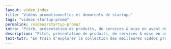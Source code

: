 ```yaml
---
layout: video_index
title: "Vidéos promotionnelles et demoreels de startups"
tags: "videos-startup-promo"
permalink: /videos/startup-promo/
intro: "Pitch, présentation de produits, de services & mise en avant de leur culture; les startups déploient beaucoup d'énergie pour convaincre des utilisateurs ou des talents de rejoindre leurs rangs."
description: "Pitch, présentation de produits, de services & mise en avant de leur culture; les startups déploient beaucoup d'énergie pour convaincre des utilisateurs ou des talents de rejoindre leurs rangs."
text-twtr: "En train d'explorer la collection des meilleures vidéos promotionnelles et demoreels de startups sur @MagDuWebdesign"
---
```

